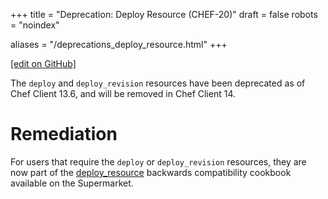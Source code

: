 +++
title = "Deprecation: Deploy Resource (CHEF-20)"
draft = false
robots = "noindex"


aliases = "/deprecations_deploy_resource.html"
+++

[\[edit on GitHub\]](https://github.com/chef/chef-web-docs/blob/master/content/deprecations_deploy_resource.md)



The `deploy` and `deploy_revision` resources have been deprecated as of
Chef Client 13.6, and will be removed in Chef Client 14.

Remediation
===========

For users that require the `deploy` or `deploy_revision` resources, they
are now part of the
[deploy_resource](https://supermarket.chef.io/cookbooks/deploy_resource)
backwards compatibility cookbook available on the Supermarket.
